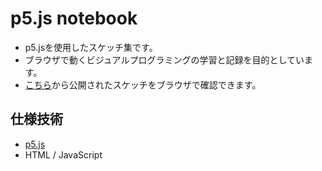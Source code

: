 # p5.js notebook

- p5.jsを使用したスケッチ集です。
- ブラウザで動くビジュアルプログラミングの学習と記録を目的としています。
- [こちら](https://satodenshi.github.io/p5js-notebook/index.html)から公開されたスケッチをブラウザで確認できます。

## 仕様技術

- [p5.js](https://p5js.org/)
- HTML / JavaScript
